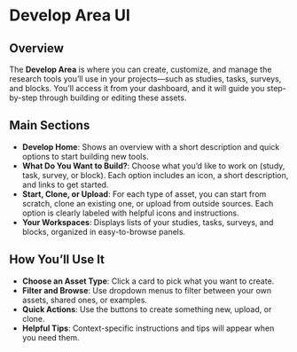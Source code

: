 # Develop Area UI

## Overview  
The **Develop Area** is where you can create, customize, and manage the research tools you’ll use in your projects—such as studies, tasks, surveys, and blocks. You’ll access it from your dashboard, and it will guide you step-by-step through building or editing these assets.

## Main Sections  

- **Develop Home**: Shows an overview with a short description and quick options to start building new tools.  
- **What Do You Want to Build?**: Choose what you’d like to work on (study, task, survey, or block). Each option includes an icon, a short description, and links to get started.  
- **Start, Clone, or Upload**: For each type of asset, you can start from scratch, clone an existing one, or upload from outside sources. Each option is clearly labeled with helpful icons and instructions.  
- **Your Workspaces**: Displays lists of your studies, tasks, surveys, and blocks, organized in easy-to-browse panels.  

## How You’ll Use It  

- **Choose an Asset Type**: Click a card to pick what you want to create.  
- **Filter and Browse**: Use dropdown menus to filter between your own assets, shared ones, or examples.  
- **Quick Actions**: Use the buttons to create something new, upload, or clone.  
- **Helpful Tips**: Context-specific instructions and tips will appear when you need them.  
